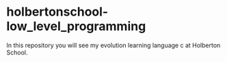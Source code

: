 # holbertonschool-low_level_programming

In this repository you will see my evolution learning language c at Holberton School.
